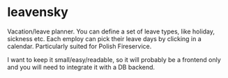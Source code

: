 # leavensky
Vacation/leave planner. You can define a set of leave types, like holiday,
sickness etc. Each employ can pick their leave days by clicking in a calendar.
Particularly suited for Polish Fireservice.

I want to keep it small/easy/readable, so it will probably be a frontend only
and you will need to integrate it with a DB backend.
